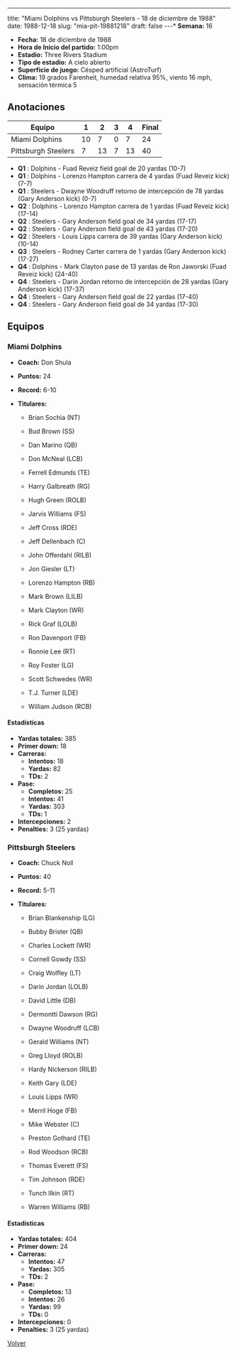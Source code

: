 ---
title: "Miami Dolphins vs Pittsburgh Steelers - 18 de diciembre de 1988"
date: 1988-12-18
slug: "mia-pit-19881218"
draft: false
---* **Semana:** 16
* **Fecha:** 18 de diciembre de 1988
* **Hora de Inicio del partido:** 1:00pm
* **Estadio:** Three Rivers Stadium
* **Tipo de estadio:** A cielo abierto
* **Superficie de juego:** Césped artificial (AstroTurf)
* **Clima:** 19 grados Farenheit, humedad relativa 95%, viento 16 mph, sensación térmica 5




## Anotaciones
| Equipo | 1 | 2 | 3 | 4 | Final |
|--------|---|---|---|---|-------|
| Miami Dolphins  | 10 | 7 | 0 | 7  | 24 |
| Pittsburgh Steelers  | 7 | 13 | 7 | 13  | 40 |
* **Q1** : Dolphins - Fuad Reveiz field goal de 20 yardas (10-7)
* **Q1** : Dolphins - Lorenzo Hampton carrera de 4 yardas (Fuad Reveiz kick) (7-7)
* **Q1** : Steelers - Dwayne Woodruff retorno de intercepción de 78 yardas (Gary Anderson kick) (0-7)
* **Q2** : Dolphins - Lorenzo Hampton carrera de 1 yardas (Fuad Reveiz kick) (17-14)
* **Q2** : Steelers - Gary Anderson field goal de 34 yardas (17-17)
* **Q2** : Steelers - Gary Anderson field goal de 43 yardas (17-20)
* **Q2** : Steelers - Louis Lipps carrera de 39 yardas (Gary Anderson kick) (10-14)
* **Q3** : Steelers - Rodney Carter carrera de 1 yardas (Gary Anderson kick) (17-27)
* **Q4** : Dolphins - Mark Clayton pase de 13 yardas de Ron Jaworski (Fuad Reveiz kick) (24-40)
* **Q4** : Steelers - Darin Jordan retorno de intercepción de 28 yardas (Gary Anderson kick) (17-37)
* **Q4** : Steelers - Gary Anderson field goal de 22 yardas (17-40)
* **Q4** : Steelers - Gary Anderson field goal de 34 yardas (17-30)


## Equipos


### Miami Dolphins
* **Coach:** Don Shula
* **Puntos:** 24
* **Record:** 6-10
* **Titulares:** 

  * Brian Sochia (NT) 

  * Bud Brown (SS) 

  * Dan Marino (QB) 

  * Don McNeal (LCB) 

  * Ferrell Edmunds (TE) 

  * Harry Galbreath (RG) 

  * Hugh Green (ROLB) 

  * Jarvis Williams (FS) 

  * Jeff Cross (RDE) 

  * Jeff Dellenbach (C) 

  * John Offerdahl (RILB) 

  * Jon Giesler (LT) 

  * Lorenzo Hampton (RB) 

  * Mark Brown (LILB) 

  * Mark Clayton (WR) 

  * Rick Graf (LOLB) 

  * Ron Davenport (FB) 

  * Ronnie Lee (RT) 

  * Roy Foster (LG) 

  * Scott Schwedes (WR) 

  * T.J. Turner (LDE) 

  * William Judson (RCB) 

#### Estadísticas
* **Yardas totales:** 385
* **Primer down:** 18
* **Carreras:**
  * **Intentos:** 18
  * **Yardas:** 82
  * **TDs:** 2
* **Pase:**
  * **Completos:** 25
  * **Intentos:** 41
  * **Yardas:** 303
  * **TDs:** 1
* **Intercepciones:** 2
* **Penalties:** 3 (25 yardas)

### Pittsburgh Steelers
* **Coach:** Chuck Noll
* **Puntos:** 40
* **Record:** 5-11
* **Titulares:** 

  * Brian Blankenship (LG) 

  * Bubby Brister (QB) 

  * Charles Lockett (WR) 

  * Cornell Gowdy (SS) 

  * Craig Wolfley (LT) 

  * Darin Jordan (LOLB) 

  * David Little (DB) 

  * Dermontti Dawson (RG) 

  * Dwayne Woodruff (LCB) 

  * Gerald Williams (NT) 

  * Greg Lloyd (ROLB) 

  * Hardy Nickerson (RILB) 

  * Keith Gary (LDE) 

  * Louis Lipps (WR) 

  * Merril Hoge (FB) 

  * Mike Webster (C) 

  * Preston Gothard (TE) 

  * Rod Woodson (RCB) 

  * Thomas Everett (FS) 

  * Tim Johnson (RDE) 

  * Tunch Ilkin (RT) 

  * Warren Williams (RB) 

#### Estadísticas
* **Yardas totales:** 404
* **Primer down:** 24
* **Carreras:**
  * **Intentos:** 47
  * **Yardas:** 305
  * **TDs:** 2
* **Pase:**
  * **Completos:** 13
  * **Intentos:** 26
  * **Yardas:** 99
  * **TDs:** 0
* **Intercepciones:** 0
* **Penalties:** 3 (25 yardas)


[Volver](/historia/1988)
